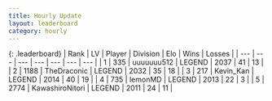 ```yaml
---
title: Hourly Update
layout: leaderboard
category: hourly
---
```


{: .leaderboard}
| Rank | LV | Player | Division | Elo | Wins | Losses |
| --- | --- | --- | --- | --- | --- | --- |
| <span data-change="0">1</span> | 335 | <span title="ID: 655022">uuuuuuu512</span> | LEGEND | <span data-change="0">2037</span> | <span data-change="0">41</span> | <span data-change="0">13</span> |
| <span data-change="0">2</span> | 1188 | <span title="ID: 544310">TheDraconic</span> | LEGEND | <span data-change="17">2032</span> | <span data-change="2">35</span> | <span data-change="0">18</span> |
| <span data-change="0">3</span> | 217 | <span title="ID: 651792">Kevin_Kan</span> | LEGEND | <span data-change="0">2014</span> | <span data-change="0">40</span> | <span data-change="0">19</span> |
| <span data-change="0">4</span> | 735 | <span title="ID: 76009">lemonMD</span> | LEGEND | <span data-change="0">2013</span> | <span data-change="0">22</span> | <span data-change="0">3</span> |
| <span data-change="1">5</span> | 2774 | <span title="ID: 164871">KawashiroNitori</span> | LEGEND | <span data-change="0">2011</span> | <span data-change="0">24</span> | <span data-change="0">11</span> |